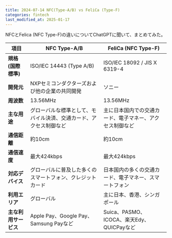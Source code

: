 ```yaml
---
title: 2024-07-14 NFC(Type-A/B) vs FeliCa (Type-F)
categories: fintech
last_modified_at: 2025-01-17
---
```


NFCとFelica (NFC Type-F)の違いについてChatGPTに聞いて、まとめてみた。

| 項目   | NFC Type-A/B  | FeliCa (NFC Type-F) |
| ----- | ------ | ------ |
| **規格 (国際標準)**     | ISO/IEC 14443 (Type A/B) | ISO/IEC 18092 / JIS X 6319-4 |
| **開発元**              | NXPセミコンダクターズおよび他の企業の共同開発 | ソニー |
| **周波数**               | 13.56MHz                                                        | 13.56MHz                                               |
| **主な用途**            | グローバルな標準として、モバイル決済、交通カード、アクセス制御など | 主に日本国内での交通カード、電子マネー、アクセス制御など |
| **通信距離**            | 約10cm | 約10cm |
| **通信速度**      | 最大424kbps | 最大424kbps |
| **対応デバイス**        | グローバルに普及した多くのスマートフォン、クレジットカード | 日本国内の多くの交通カード、電子マネー、スマートフォン |
| **利用エリア**          | グローバル                                             | 主に日本、香港、シンガポール                       |
| **主な利用サービス**    | Apple Pay、Google Pay、Samsung Payなど                   | Suica、PASMO、ICOCA、楽天Edy、QUICPayなど            |
